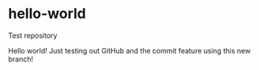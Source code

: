# hello-world
Test repository


Hello world! Just testing out GitHub and the commit feature using this new branch!
